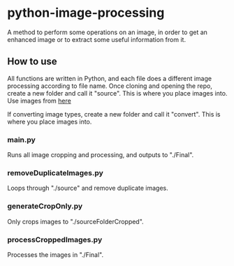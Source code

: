 # python-image-processing
A method to perform some operations on an image, in order to get an enhanced image or to extract some useful information from it.


## How to use
All functions are written in Python, and each file does a different image processing according to file name.
Once cloning and opening the repo, create a new folder and call it "source". This is where you place images into.
Use images from [here](https://github.com/WathikAhmed/GAN-images)

If converting image types, create a new folder and call it "convert". This is where you place images into.

### main.py
Runs all image cropping and processing, and outputs to "./Final".

### removeDuplicateImages.py
Loops through "./source" and remove duplicate images.

### generateCropOnly.py
Only crops images to "./sourceFolderCropped".

### processCroppedImages.py
Processes the images in "./Final".
